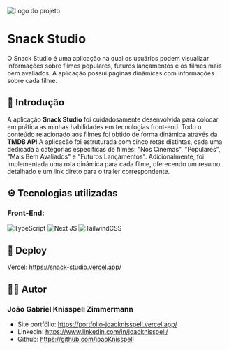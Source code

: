 ![Logo do projeto](https://i.imgur.com/zAQ2ynk.png)
# Snack Studio

O Snack Studio é uma aplicação na qual os usuários podem visualizar informações sobre filmes populares, futuros lançamentos e os filmes mais bem avaliados. A aplicação possui páginas dinâmicas com informações sobre cada filme.

## 🚀 Introdução
A aplicação <strong>Snack Studio</strong> foi cuidadosamente desenvolvida para colocar em prática as minhas habilidades em tecnologias front-end. Todo o conteúdo relacionado aos filmes foi obtido de forma dinâmica através da <strong>TMDB API</strong>.A aplicação foi estruturada com cinco rotas distintas, cada uma dedicada a categorias específicas de filmes: "Nos Cinemas", "Populares", "Mais Bem Avaliados" e "Futuros Lançamentos". Adicionalmente, foi implementada uma rota dinâmica para cada filme, oferecendo um resumo detalhado e um link direto para o trailer correspondente.

## ⚙️ Tecnologias utilizadas
### Front-End:
![TypeScript](https://img.shields.io/badge/typescript-%23007ACC.svg?style=for-the-badge&logo=typescript&logoColor=white) 
![Next JS](https://img.shields.io/badge/Next-black?style=for-the-badge&logo=next.js&logoColor=white) 
![TailwindCSS](https://img.shields.io/badge/tailwindcss-%2338B2AC.svg?style=for-the-badge&logo=tailwind-css&logoColor=white)

## 🌊 Deploy
Vercel: https://snack-studio.vercel.app/

## ✍🏼 Autor
### João Gabriel Knisspell Zimmermann
* Site portfólio: https://portfolio-joaoknisspell.vercel.app/
* Linkedin: https://www.linkedin.com/in/joaoknisspell/
* Github: https://github.com/joaoKnisspell


